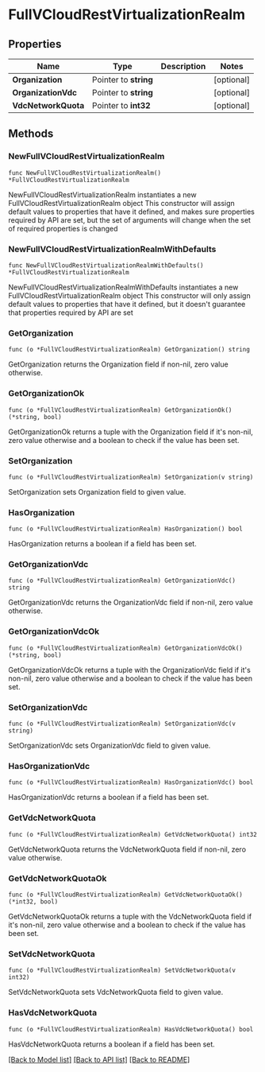 # FullVCloudRestVirtualizationRealm

## Properties

Name | Type | Description | Notes
------------ | ------------- | ------------- | -------------
**Organization** | Pointer to **string** |  | [optional] 
**OrganizationVdc** | Pointer to **string** |  | [optional] 
**VdcNetworkQuota** | Pointer to **int32** |  | [optional] 

## Methods

### NewFullVCloudRestVirtualizationRealm

`func NewFullVCloudRestVirtualizationRealm() *FullVCloudRestVirtualizationRealm`

NewFullVCloudRestVirtualizationRealm instantiates a new FullVCloudRestVirtualizationRealm object
This constructor will assign default values to properties that have it defined,
and makes sure properties required by API are set, but the set of arguments
will change when the set of required properties is changed

### NewFullVCloudRestVirtualizationRealmWithDefaults

`func NewFullVCloudRestVirtualizationRealmWithDefaults() *FullVCloudRestVirtualizationRealm`

NewFullVCloudRestVirtualizationRealmWithDefaults instantiates a new FullVCloudRestVirtualizationRealm object
This constructor will only assign default values to properties that have it defined,
but it doesn't guarantee that properties required by API are set

### GetOrganization

`func (o *FullVCloudRestVirtualizationRealm) GetOrganization() string`

GetOrganization returns the Organization field if non-nil, zero value otherwise.

### GetOrganizationOk

`func (o *FullVCloudRestVirtualizationRealm) GetOrganizationOk() (*string, bool)`

GetOrganizationOk returns a tuple with the Organization field if it's non-nil, zero value otherwise
and a boolean to check if the value has been set.

### SetOrganization

`func (o *FullVCloudRestVirtualizationRealm) SetOrganization(v string)`

SetOrganization sets Organization field to given value.

### HasOrganization

`func (o *FullVCloudRestVirtualizationRealm) HasOrganization() bool`

HasOrganization returns a boolean if a field has been set.

### GetOrganizationVdc

`func (o *FullVCloudRestVirtualizationRealm) GetOrganizationVdc() string`

GetOrganizationVdc returns the OrganizationVdc field if non-nil, zero value otherwise.

### GetOrganizationVdcOk

`func (o *FullVCloudRestVirtualizationRealm) GetOrganizationVdcOk() (*string, bool)`

GetOrganizationVdcOk returns a tuple with the OrganizationVdc field if it's non-nil, zero value otherwise
and a boolean to check if the value has been set.

### SetOrganizationVdc

`func (o *FullVCloudRestVirtualizationRealm) SetOrganizationVdc(v string)`

SetOrganizationVdc sets OrganizationVdc field to given value.

### HasOrganizationVdc

`func (o *FullVCloudRestVirtualizationRealm) HasOrganizationVdc() bool`

HasOrganizationVdc returns a boolean if a field has been set.

### GetVdcNetworkQuota

`func (o *FullVCloudRestVirtualizationRealm) GetVdcNetworkQuota() int32`

GetVdcNetworkQuota returns the VdcNetworkQuota field if non-nil, zero value otherwise.

### GetVdcNetworkQuotaOk

`func (o *FullVCloudRestVirtualizationRealm) GetVdcNetworkQuotaOk() (*int32, bool)`

GetVdcNetworkQuotaOk returns a tuple with the VdcNetworkQuota field if it's non-nil, zero value otherwise
and a boolean to check if the value has been set.

### SetVdcNetworkQuota

`func (o *FullVCloudRestVirtualizationRealm) SetVdcNetworkQuota(v int32)`

SetVdcNetworkQuota sets VdcNetworkQuota field to given value.

### HasVdcNetworkQuota

`func (o *FullVCloudRestVirtualizationRealm) HasVdcNetworkQuota() bool`

HasVdcNetworkQuota returns a boolean if a field has been set.


[[Back to Model list]](../README.md#documentation-for-models) [[Back to API list]](../README.md#documentation-for-api-endpoints) [[Back to README]](../README.md)


